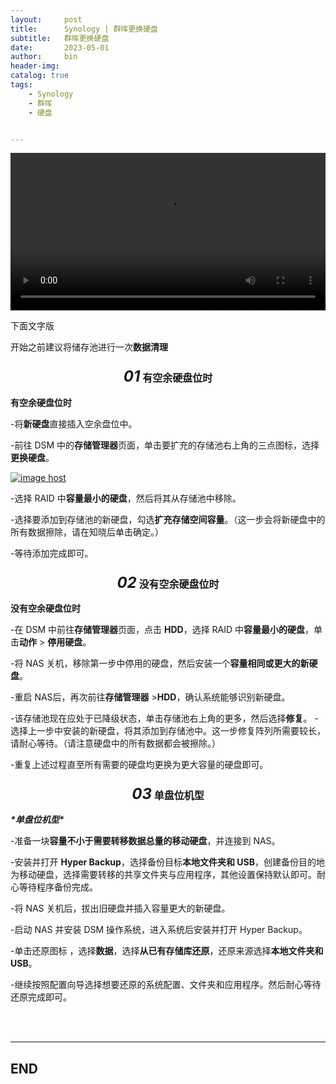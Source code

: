 ```yaml
---
layout:     post
title:      Synology | 群晖更换硬盘
subtitle:   群晖更换硬盘
date:       2023-05-01
author:     bin
header-img: 
catalog: true
tags:
    - Synology
    - 群晖
    - 硬盘


---
```




<video width="100%" height="auto" src="https://file.notion.so/f/s/ff8be3f8-0cbb-49f9-aafd-45f5fc6004ca/NAS%E5%AE%B9%E9%87%8F%E5%91%8A%E6%80%A5%EF%BC%9F%E8%B7%9F%E7%9D%80%E8%A7%86%E9%A2%91%E6%95%99%E7%A8%8B%E8%B5%B0%EF%BC%8C%E5%87%A0%E6%AD%A5%E6%8D%A2%E4%B8%8A%E6%96%B0%E7%A1%AC%E7%9B%98%EF%BC%81.mp4?id=971b6b88-c57e-42f1-866b-8c5506e7eb8e&table=block&spaceId=41eb4144-a3d5-46c2-84db-61dfb5c17755&expirationTimestamp=1683040327991&signature=eqHtZHXf40MN2u3ZHW4vIlWeVv89H_aD2InzhHRSnhs&downloadName=NAS%E5%AE%B9%E9%87%8F%E5%91%8A%E6%80%A5%EF%BC%9F%E8%B7%9F%E7%9D%80%E8%A7%86%E9%A2%91%E6%95%99%E7%A8%8B%E8%B5%B0%EF%BC%8C%E5%87%A0%E6%AD%A5%E6%8D%A2%E4%B8%8A%E6%96%B0%E7%A1%AC%E7%9B%98%EF%BC%81.mp4"></video>




下面文字版



开始之前建议将储存池进行一次**数据清理**



<center><h3><i><font size="5.8">01</font></i>&nbsp;<font face="SimSun" size="3.8">有空余硬盘位时</font></h3></center>



**有空余硬盘位时**

-将**新硬盘**直接插入空余盘位中。

-前往 DSM 中的**存储管理器**页面，单击要扩充的存储池右上角的三点图标，选择**更换硬盘**。

<a href="https://imgbox.com/4RgerSse" tab="更换硬盘" target="_blank"><img src="https://images2.imgbox.com/21/60/4RgerSse_o.png" alt="image host"/></a>



-选择 RAID 中**容量最小的硬盘**，然后将其从存储池中移除。

-选择要添加到存储池的新硬盘，勾选**扩充存储空间容量**。（这一步会将新硬盘中的所有数据擦除，请在知晓后单击确定。）

-等待添加完成即可。



<center><h3><i><font size="5.8">02</font></i>&nbsp;<font face="SimSun" size="3.8">没有空余硬盘位时</font></h3></center>



**没有空余硬盘位时**

-在 DSM 中前往**存储管理器**页面，点击 **HDD**，选择 RAID 中**容量最小的硬盘**，单击**动作** > **停用硬盘**。

-将 NAS 关机，移除第一步中停用的硬盘，然后安装一个**容量相同或更大的新硬盘**。

-重启 NAS后，再次前往**存储管理器** >**HDD**，确认系统能够识别新硬盘。

-该存储池现在应处于已降级状态，单击存储池右上角的更多，然后选择**修复**。
-选择上一步中安装的新硬盘，将其添加到存储池中。这一步修复阵列所需要较长，请耐心等待。（请注意硬盘中的所有数据都会被擦除。）

-重复上述过程直至所有需要的硬盘均更换为更大容量的硬盘即可。



<center><h3><i><font size="5.8">03</font></i>&nbsp;<font face="SimSun" size="3.8">单盘位机型</font></h3></center>



***\*单盘位机型\****

-准备一块**容量不小于需要转移数据总量的移动硬盘**，并连接到 NAS。

-安装并打开 **Hyper Backup**，选择备份目标**本地文件夹和 USB**，创建备份目的地为移动硬盘，选择需要转移的共享文件夹与应用程序，其他设置保持默认即可。耐心等待程序备份完成。

-将 NAS 关机后，拔出旧硬盘并插入容量更大的新硬盘。

-启动 NAS 并安装 DSM 操作系统，进入系统后安装并打开 Hyper Backup。

-单击还原图标 ，选择**数据**，选择**从已有存储库还原**，还原来源选择**本地文件夹和 USB**。

-继续按照配置向导选择想要还原的系统配置、文件夹和应用程序。然后耐心等待还原完成即可。









<br>

<br>


---

## END

